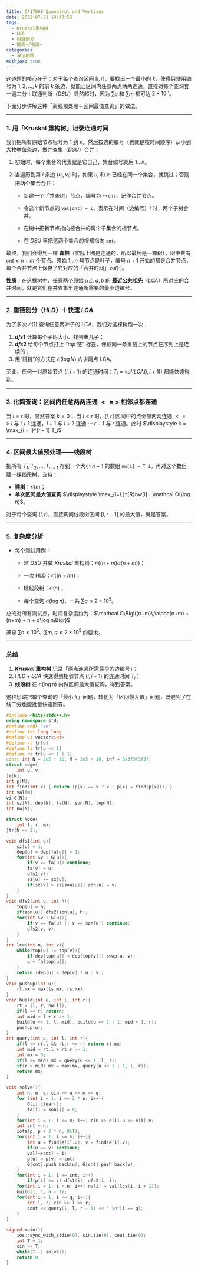 ```yaml
---
title: CF1706E Qpwoeirut and Vertices
date: 2025-07-31 14:43:53
tags:
  - Kruskal重构树
  - LCA
  - 树链剖分
  - 提高+/省选−
categories:
  - 算法刷题
mathjax: true
---
```


这道题的核心在于：对于每个查询区间 $[l,r]$，要找出一个最小的 $k$，使得只使用编号为 $1,2,…,k$ 的前 $k$ 条边，就能让区间内任意两点两两连通。直接对每个查询套一遍二分＋联通判断（$DSU$）显然超时，因为 $\sum q$ 和 $\sum m$ 都可达 $2×10^5$。

下面分步讲解这种「离线预处理＋区间最值查询」的做法。

---

### 1. 用「Kruskal 重构树」记录连通时间

我们把所有原始节点标号为 $1$ 到 $n$。然后按边的编号（也就是按时间顺序）从小到大枚举每条边，做并查集（$DSU$）合并：

1. 初始时，每个集合的代表就是它自己，集合编号就用 $1…n$。
    
2. 当遍历到第 $i$ 条边 ($u_i,v_i$) 时，如果 $u_i$ 和 $v_i$ 已经在同一个集合，就跳过；否则把两个集合合并：
    
    - 新建一个「并查树」节点，编号为 `++cnt`，记作合并节点。
        
    - 令这个新节点的 `val[cnt] = i`，表示在时间（边编号）$i$ 时，两个子树合并。
        
    - 在树中把新节点指向被合并的两个子集合的根节点。
        
    - 在 $DSU$ 里把这两个集合的根都指向 `cnt`。
        

最终，我们会得到一棵 **森林**（实际上图是连通的，所以最后是一棵树），树中共有 $cnt \le n+m$ 个节点。原始 $1…n$ 号节点是叶子，编号 $n+1$ 开始的都是合并节点，每个合并节点上保存了它对应的「合并时间」$val[⋅]$。

**性质**：在这棵树中，任意两个原始节点 $a,b$ 的 **最近公共祖先**（$LCA$）所对应的合并时间，就是它们在并查集里连通所需要的最小边编号。

---

### 2. 重链剖分（$HLD$）＋快速 $LCA$

为了多次 $\mathcal O(1)$ 查询任意两叶子的 $LCA$，我们对这棵树跑一次：

1. **$dfs1$** 计算每个子树大小、找到重儿子；
2. **$dfs2$** 给每个节点打上 “$top$ 链” 标签，保证同一条重链上的节点在序列上是连续的；
3. 用“跳链”的方式在 $\mathcal O(\log N)$ 内求两点 LCA。

至此，任何一对原始节点 $(i,i+1)$ 的连通时间：$T_i  =  val(LCA(i,i+1))$ 都能快速得到。

---

### 3. 化简查询：区间内任意两两连通 $<=>$ 相邻点都连通

当 $l = r$ 时，显然答案 $k = 0$；
当 $l<r$ 时，$[l,r]$ 区间中的点全部两两连通 $<=>$ $l$ 与 $l+1$ 连通，$l+1$ 与 $l+2$ 连通 ⋯ $r−1$ 与 $r$ 连通。此时 $\displaystyle k = \max_{i = l}^{r - 1} T_i$

---

### 4. 区间最大值预处理——线段树

把所有 $T_1,T_2,\dots,T_{n-1}$ 存到一个大小 $n-1$ 的数组 `nw[i] = T_i`。再对这个数组建一棵线段树，支持：
- **建树**：$\mathcal O(n)$；
- **单次区间最大值查询** $\displaystyle \max_{i=L}^{R}nw[i]：\mathcal O(\log n)$。

对于每个查询 $(l,r)$，直接询问线段树区间 $[l,\,r-1]$ 的最大值，就是答案。

---

### 5. 复杂度分析

- 每个测试用例：
    
    - 建 $DSU$ 并做 $Kruskal$ 重构树：$\mathcal O((n+m) α(n+m))$；
        
    - 一次 HLD：$\mathcal O((n+m))$；
        
    - 建线段树：$\mathcal O(n)$；
        
    - 每个查询 $\mathcal O(\log n)$，一共 $\sum q\le2\times10^5$。
        
总的对所有测试点，时间复杂度约为：$\mathcal O\Bigl((n+m)\,\alpha(n+m) + (n+m) + n + q\log n\Bigr)$

满足 $\sum n\le10^5、\sum m,q\le2\times10^5$ 的要求。

---

### 总结

1. **$Kruskal$ 重构树** 记录「两点连通所需最早的边编号」；
2. $HLD+LCA$ 快速得到相邻节点 $(i,i+1)$ 的连通时间 $T_i$；
3. **线段树** 在 $\mathcal O(\log n)$ 内做区间最大值查询，得到答案。

这种思路把每个查询的「最小 $k$」问题，转化为「区间最大值」问题，既避免了在线二分也能批量快速回答。

```cpp
#include <bits/stdc++.h>
using namespace std;
#define endl '\n'
#define int long long
#define vi vector<int>
#define rt tr[u]
#define ls tr[u << 1]
#define rs tr[u << 1 | 1]
const int N = 2e5 + 10, M = 3e5 + 10, inf = 0x3f3f3f3f;
struct edge{
    int u, v;
}e[N];
int p[N];
int find(int x) { return (p[x] == x ? x : p[x] = find(p[x])); }
int val[N];
vi G[N];
int sz[N], dep[N], fa[N], son[N], top[N];
int nw[N];

struct Node{
    int l, r, mx;
}tr[N << 2];

void dfs1(int u){
    sz[u] = 1;
    dep[u] = dep[fa[u]] + 1;
    for(int &v : G[u]){
        if(v == fa[u]) continue;
        fa[v] = u;
        dfs1(v);
        sz[u] += sz[v];
        if(sz[v] > sz[son[u]]) son[u] = v;
    }
}
void dfs2(int u, int h){
    top[u] = h;
    if(son[u]) dfs2(son[u], h);
    for(int &v : G[u]){
        if(v == fa[u] || v == son[u]) continue;
        dfs2(v, v);
    }
}
int lca(int u, int v){
    while(top[u] != top[v]){
        if(dep[top[u]] < dep[top[v]]) swap(u, v);
        u = fa[top[u]];
    }
    return (dep[u] < dep[v] ? u : v);
}
void pushup(int u){
    rt.mx = max(ls.mx, rs.mx);
}
void build(int u, int l, int r){
    rt = {l, r, nw[l]};
    if(l == r) return;
    int mid = l + r >> 1;
    build(u << 1, l, mid), build(u << 1 | 1, mid + 1, r);
    pushup(u);
}
int query(int u, int l, int r){
    if(l <= rt.l && rt.r <= r) return rt.mx;
    int mid = rt.l + rt.r >> 1;
    int mx = 0;
    if(l <= mid) mx = query(u << 1, l, r);
    if(r > mid) mx = max(mx, query(u << 1 | 1, l, r));
    return mx;
}

void solve(){
    int n, m, q; cin >> n >> m >> q;
    for (int i = 1; i <= 2 * n; i++){
        G[i].clear();
        fa[i] = son[i] = 0;
    }
    for(int i = 1; i <= m; i++) cin >> e[i].u >> e[i].v;
    int cnt = n;
    iota(p, p + 2 * n, 0ll);
    for(int i = 1; i <= m; i++){
        int u = find(e[i].u), v = find(e[i].v);
        if(u == v) continue;
        val[++cnt] = i;
        p[u] = p[v] = cnt;
        G[cnt].push_back(u), G[cnt].push_back(v);
    }
    for(int i = 1; i <= cnt; i++)
        if(p[i] == i) dfs1(i), dfs2(i, i);
    for(int i = 1; i < n; i++) nw[i] = val[lca(i, i + 1)];
    build(1, 1, n - 1);
    for(int i = 1; i <= q; i++){
        int l, r; cin >> l >> r;
        cout << query(1, l, r - 1) << " \n"[i == q];
    }
}

signed main(){
    ios::sync_with_stdio(0), cin.tie(0), cout.tie(0);
    int T = 1;
    cin >> T;
    while(T--) solve();
    return 0;
}
```